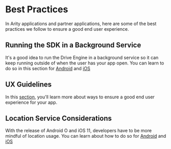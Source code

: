 # Best Practices
In Arity applications and partner applications, here are some of the best practices we follow to ensure a good end user experience.

## Running the SDK in a Background Service
It's a good idea to run the Drive Engine in a background service so it can keep running outside of when the user has your app open. You can learn to do so in this section for [Android](run-background-service/Android.html) and [iOS](run-background-service/iOS.html)

## UX Guidelines
In this [section](ux-guidelines/Index.html), you'll learn more about ways to ensure a good end user experience for your app.

## Location Service Considerations
With the release of Android O and iOS 11, developers have to be more mindful of location usage. You can learn about how to do so for [Android](location-service-considerations/Android.html) and [iOS](locatin-service-considerations/iOS.html)